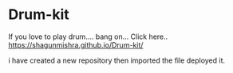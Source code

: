 # Drum-kit

If you love to play drum....
bang on... Click here..
https://shagunmishra.github.io/Drum-kit/


i have created a new repository
then imported the file
deployed it.

